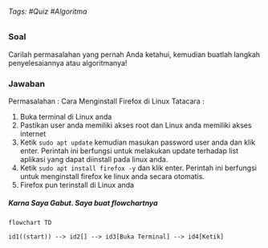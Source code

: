 ###### Tags: #Quiz #Algoritma 

### Soal
Carilah permasalahan yang pernah Anda ketahui, kemudian buatlah langkah penyelesaiannya atau algoritmanya!

### Jawaban

Permasalahan : Cara Menginstall Firefox di Linux
Tatacara : 
1. Buka terminal di Linux anda
2. Pastikan user anda memiliki akses root dan Linux anda memiliki akses internet
3. Ketik `sudo apt update` kemudian masukan password user anda dan klik enter. 
	Perintah ini berfungsi untuk melakukan update terhadap list aplikasi yang dapat diinstall pada linux anda.
4. Ketik `sudo apt install firefox -y` dan klik enter.
	Perintah ini berfungsi untuk menginstall firefox ke linux anda secara otomatis.
5. Firefox pun terinstall di Linux anda

##### Karna Saya Gabut. Saya buat flowchartnya

```mermaid
flowchart TD

id1((start)) --> id2[] --> id3[Buka Terminal] --> id4[Ketik]
```